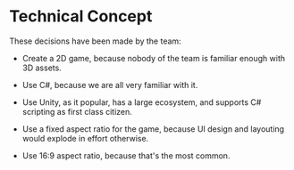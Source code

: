 Technical Concept
=================

These decisions have been made by the team:

- Create a 2D game, because nobody of the team is familiar enough with 3D assets.

- Use C#, because we are all very familiar with it.

- Use Unity, as it popular, has a large ecosystem, and supports C# scripting as first class citizen.

- Use a fixed aspect ratio for the game, because UI design and layouting would explode in effort otherwise.

- Use 16:9 aspect ratio, because that's the most common.
